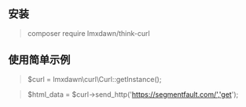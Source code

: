

## 安装
> composer require lmxdawn/think-curl

## 使用简单示例

> $curl = lmxdawn\curl\Curl::getInstance();

> $html_data = $curl->send_http('https://segmentfault.com/','get');

